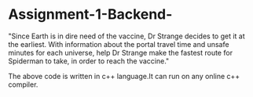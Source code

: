 # Assignment-1-Backend-

"Since Earth is in dire need of the vaccine, Dr Strange decides to get it at the earliest. With information
about the portal travel time and unsafe minutes for each universe, help Dr Strange make the fastest route
for Spiderman to take, in order to reach the vaccine."

The above code is written in c++ language.It can run on any online c++ compiler.
